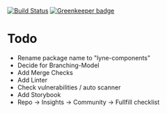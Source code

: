 [![Build Status](https://travis-ci.org/lyne-design-system/lyne-components.svg?branch=master)](https://travis-ci.org/lyne-design-system/lyne-components) [![Greenkeeper badge](https://badges.greenkeeper.io/lyne-design-system/lyne-components.svg)](https://greenkeeper.io/)

# Todo

- Rename package name to "lyne-components"
- Decide for Branching-Model
- Add Merge Checks
- Add Linter
- Check vulnerabilities / auto scanner
- Add Storybook
- Repo -> Insights -> Community -> Fullfill checklist
